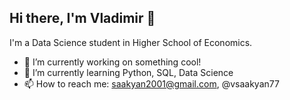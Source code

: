 ## Hi there, I'm Vladimir 👋

I'm a Data Science student in Higher School of Economics.

- 🔭 I’m currently working on something cool!
- 🌱 I’m currently learning Python, SQL, Data Science
- 📫 How to reach me: saakyan2001@gmail.com, @vsaakyan77
